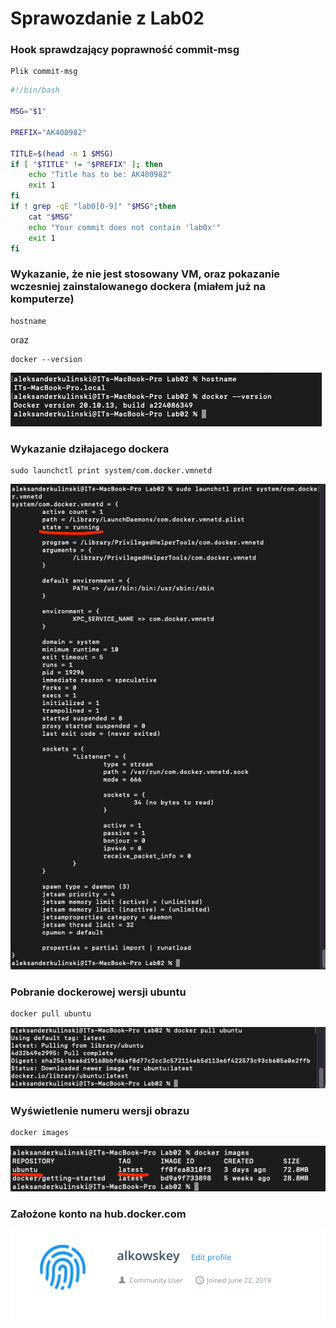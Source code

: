 # Sprawozdanie z Lab02
### Hook sprawdzający poprawność commit-msg
```
Plik commit-msg
```
```bash
#!/bin/bash

MSG="$1"

PREFIX="AK400982"

TITLE=$(head -n 1 $MSG)
if [ "$TITLE" != "$PREFIX" ]; then
    echo "Title has to be: AK400982"
    exit 1
fi
if ! grep -qE "lab0[0-9]" "$MSG";then
    cat "$MSG"
    echo "Your commit does not contain 'lab0x'"
    exit 1
fi
```

### Wykazanie, że nie jest stosowany VM, oraz pokazanie wczesniej zainstalowanego dockera (miałem już na komputerze)
```
hostname
```
oraz
```
docker --version
```
![This is an image](screeny/hostname-zainstalowany-docker.png)

### Wykazanie dziłajacego dockera
```
sudo launchctl print system/com.docker.vmnetd
```
![This is an image](screeny/docker-status.png)

### Pobranie dockerowej wersji ubuntu
```
docker pull ubuntu
```
![This is an image](screeny/docker-pull.png)

### Wyświetlenie numeru wersji obrazu
```
docker images
```
![This is an image](screeny/docker-images.png)

### Założone konto na hub.docker.com
![This is an image](screeny/docker-hub-acc.png)
